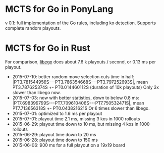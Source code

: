 # MCTS for Go in PonyLang

v 0.1: full implementation of the Go rules, including ko detection. Supports complete random playouts.

# MCTS for Go in Rust

For comparison, [libego](https://github.com/lukaszlew/libego) does about 7.6 k playouts / second, or 0.13 ms per playout.

- 2015-07-10: better random move selection cuts time in half:
  |PT3.781544956S---PT3.786354668S---PT3.797252693S|, mean PT3.787625374S +- PT0.014460112S
  (duration of 10k playouts)
  Only 3x slower than libego now.
- 2015-07-03: now with better statistics, down to below 0.8 ms:
  |PT7.698399799S---PT7.709610406S---PT7.750532471S|, mean PT7.713656318S +- PT0.043821621S
  Or 6 times slower than libego.
- 2015-07-01: optimized to 1.6 ms per playout
- 2015-07-01: playout time 2.1 ms, missing 3 kos in 1000 rollouts 
- 2015-06-29: playout time down to 10 ms, but missing 4 kos in 1000 rollouts
- 2015-06-29: playout time down to 20 ms
- 2015-06-28: playout time down to 150 ms
- 2015-06-06: 900 ms for a full playout on a 19x19 board
